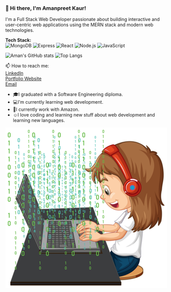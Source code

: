 ### 👋 Hi there, I'm Amanpreet Kaur!
I'm a Full Stack Web Developer passionate about building interactive and user-centric web applications using the MERN stack and modern web technologies.

**Tech Stack:**  
![MongoDB](https://img.shields.io/badge/MongoDB-4EA94B?style=flat&logo=mongodb&logoColor=white)
![Express](https://img.shields.io/badge/Express.js-000000?style=flat&logo=express&logoColor=white)
![React](https://img.shields.io/badge/React-61DAFB?style=flat&logo=react&logoColor=black)
![Node.js](https://img.shields.io/badge/Node.js-339933?style=flat&logo=nodedotjs&logoColor=white)
![JavaScript](https://img.shields.io/badge/JavaScript-F7DF1E?style=flat&logo=javascript&logoColor=black)

![Aman's GitHub stats](https://github-readme-stats.vercel.app/api?username=AmanKaur1011&show_icons=true&theme=radical)
![Top Langs](https://github-readme-stats.vercel.app/api/top-langs/?username=AmanKaur1011&layout=compact)

📫 How to reach me:  
[LinkedIn](https://www.linkedin.com/in/your-profile)  
[Portfolio Website](https://yourportfolio.com)  
[Email](mailto:aman1011d@gmail.com)

- 🎓I graduated with a Software Engineering diploma.
- 💻I'm currently learning web development.
- 💼I currently work with Amazon.
- ☺️I love coding and learning new stuff about web development and learning new languages.
 <!-- ![cute girl coding](np9f_leld_220705.jpg)-->
 <img src="np9f_leld_220705.jpg" height="500px" alt="cute girl coding">
 

